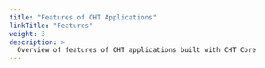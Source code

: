 ```yaml
---
title: "Features of CHT Applications"
linkTitle: "Features"
weight: 3
description: >
  Overview of features of CHT applications built with CHT Core
---
```



